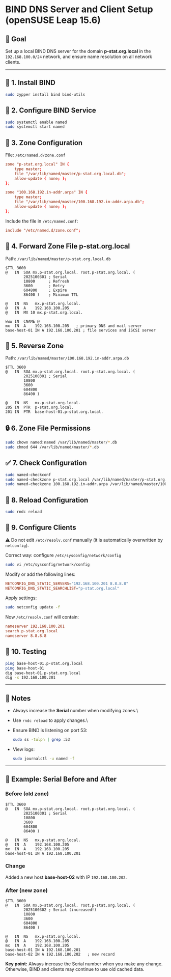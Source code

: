 # BIND DNS Server and Client Setup (openSUSE Leap 15.6)

## 🎯 Goal

Set up a local BIND DNS server for the domain **p-stat.org.local** in
the `192.168.100.0/24` network, and ensure name resolution on all
network clients.

------------------------------------------------------------------------

## 🧱 1. Install BIND

``` bash
sudo zypper install bind bind-utils
```

## 🔧 2. Configure BIND Service

``` bash
sudo systemctl enable named
sudo systemctl start named
```

## 📂 3. Zone Configuration

File: `/etc/named.d/zone.conf`

``` conf
zone "p-stat.org.local" IN {
    type master;
    file "/var/lib/named/master/p-stat.org.local.db";
    allow-update { none; };
};

zone "100.168.192.in-addr.arpa" IN {
    type master;
    file "/var/lib/named/master/100.168.192.in-addr.arpa.db";
    allow-update { none; };
};
```

Include the file in `/etc/named.conf`:

``` conf
include "/etc/named.d/zone.conf";
```

## 📄 4. Forward Zone File p-stat.org.local

Path: `/var/lib/named/master/p-stat.org.local.db`

``` dns
$TTL 3600
@   IN  SOA mx.p-stat.org.local. root.p-stat.org.local. (
        2025100301 ; Serial
        10800      ; Refresh
        3600       ; Retry
        604800     ; Expire
        86400 )    ; Minimum TTL

@   IN  NS   mx.p-stat.org.local.
@   IN  A    192.168.100.205
@   IN  MX 10 mx.p-stat.org.local.

www IN  CNAME @
mx  IN  A    192.168.100.205   ; primary DNS and mail server
base-host-01 IN A 192.168.100.201 ; file services and iSCSI server
```

## 🔁 5. Reverse Zone

Path: `/var/lib/named/master/100.168.192.in-addr.arpa.db`

``` dns
$TTL 3600
@   IN  SOA mx.p-stat.org.local. root.p-stat.org.local. (
        2025100301 ; Serial
        10800
        3600
        604800
        86400 )

@   IN  NS   mx.p-stat.org.local.
205 IN  PTR  p-stat.org.local.
201 IN  PTR  base-host-01.p-stat.org.local.
```

## 🔒 6. Zone File Permissions

``` bash
sudo chown named:named /var/lib/named/master/*.db
sudo chmod 644 /var/lib/named/master/*.db
```

## ✅ 7. Check Configuration

``` bash
sudo named-checkconf
sudo named-checkzone p-stat.org.local /var/lib/named/master/p-stat.org.local.db
sudo named-checkzone 100.168.192.in-addr.arpa /var/lib/named/master/100.168.192.in-addr.arpa.db
```

## 🔄 8. Reload Configuration

``` bash
sudo rndc reload
```

## 🧠 9. Configure Clients

⚠️ Do not edit `/etc/resolv.conf` manually (it is automatically
overwritten by `netconfig`).

Correct way: configure `/etc/sysconfig/network/config`

``` bash
sudo vi /etc/sysconfig/network/config
```

Modify or add the following lines:

``` conf
NETCONFIG_DNS_STATIC_SERVERS="192.168.100.201 8.8.8.8"
NETCONFIG_DNS_STATIC_SEARCHLIST="p-stat.org.local"
```

Apply settings:

``` bash
sudo netconfig update -f
```

Now `/etc/resolv.conf` will contain:

``` conf
nameserver 192.168.100.201
search p-stat.org.local
nameserver 8.8.8.8
```

## 🧪 10. Testing

``` bash
ping base-host-01.p-stat.org.local
ping base-host-01
dig base-host-01.p-stat.org.local
dig -x 192.168.100.201
```

------------------------------------------------------------------------

## 📌 Notes

-   Always increase the **Serial** number when modifying zones.\

-   Use `rndc reload` to apply changes.\

-   Ensure BIND is listening on port 53:

    ``` bash
    sudo ss -tulpn | grep :53
    ```

-   View logs:

    ``` bash
    sudo journalctl -u named -f
    ```

------------------------------------------------------------------------

## 🔎 Example: Serial Before and After

### Before (old zone)

``` dns
$TTL 3600
@   IN  SOA mx.p-stat.org.local. root.p-stat.org.local. (
        2025100301 ; Serial
        10800
        3600
        604800
        86400 )

@   IN  NS   mx.p-stat.org.local.
@   IN  A    192.168.100.205
mx  IN  A    192.168.100.205
base-host-01 IN A 192.168.100.201
```

### Change

Added a new host **base-host-02** with IP `192.168.100.202`.

### After (new zone)

``` dns
$TTL 3600
@   IN  SOA mx.p-stat.org.local. root.p-stat.org.local. (
        2025100302 ; Serial (increased!)
        10800
        3600
        604800
        86400 )

@   IN  NS   mx.p-stat.org.local.
@   IN  A    192.168.100.205
mx  IN  A    192.168.100.205
base-host-01 IN A 192.168.100.201
base-host-02 IN A 192.168.100.202   ; new record
```

**Key point:** Always increase the Serial number when you make any
change.\
Otherwise, BIND and clients may continue to use old cached data.
